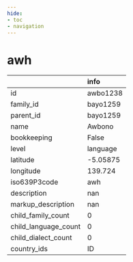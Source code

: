 ```yaml
---
hide:
- toc
- navigation
---
```

# awh
|                      | info     |
|:---------------------|:---------|
| id                   | awbo1238 |
| family_id            | bayo1259 |
| parent_id            | bayo1259 |
| name                 | Awbono   |
| bookkeeping          | False    |
| level                | language |
| latitude             | -5.05875 |
| longitude            | 139.724  |
| iso639P3code         | awh      |
| description          | nan      |
| markup_description   | nan      |
| child_family_count   | 0        |
| child_language_count | 0        |
| child_dialect_count  | 0        |
| country_ids          | ID       |
